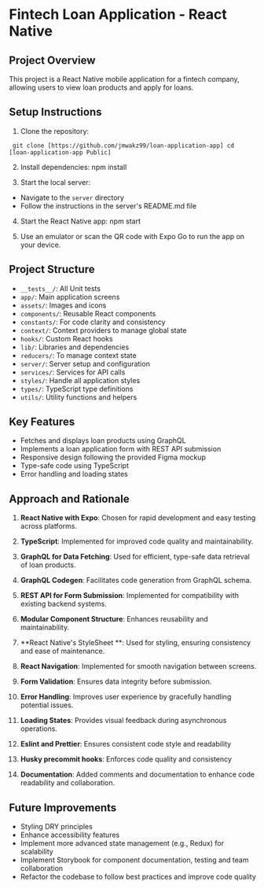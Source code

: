 # Fintech Loan Application - React Native

## Project Overview

This project is a React Native mobile application for a fintech company, allowing users to view loan products and apply for loans.

## Setup Instructions

1. Clone the repository:

` git clone [https://github.com/jmwakz99/loan-application-app] cd [loan-application-app
Public]`

2. Install dependencies:
   npm install

3. Start the local server:

- Navigate to the `server` directory
- Follow the instructions in the server's README.md file

4. Start the React Native app:
   npm start

5. Use an emulator or scan the QR code with Expo Go to run the app on your device.

## Project Structure

- `__tests__/`: All Unit tests
- `app/`: Main application screens
- `assets/`: Images and icons
- `components/`: Reusable React components
- `constants/`: For code clarity and consistency
- `context/`: Context providers to manage global state
- `hooks/`: Custom React hooks
- `lib/`: Libraries and dependencies
- `reducers/`: To manage context state
- `server/`: Server setup and configuration
- `services/`: Services for API calls
- `styles/`: Handle all application styles
- `types/`: TypeScript type definitions
- `utils/`: Utility functions and helpers

## Key Features

- Fetches and displays loan products using GraphQL
- Implements a loan application form with REST API submission
- Responsive design following the provided Figma mockup
- Type-safe code using TypeScript
- Error handling and loading states

## Approach and Rationale

1. **React Native with Expo**: Chosen for rapid development and easy testing across platforms.

2. **TypeScript**: Implemented for improved code quality and maintainability.

3. **GraphQL for Data Fetching**: Used for efficient, type-safe data retrieval of loan products.

4. **GraphQL Codegen**: Facilitates code generation from GraphQL schema.

5. **REST API for Form Submission**: Implemented for compatibility with existing backend systems.

6. **Modular Component Structure**: Enhances reusability and maintainability.

7. **React Native's StyleSheet **: Used for styling, ensuring consistency and ease of maintenance.

8. **React Navigation**: Implemented for smooth navigation between screens.

9. **Form Validation**: Ensures data integrity before submission.

10. **Error Handling**: Improves user experience by gracefully handling potential issues.

11. **Loading States**: Provides visual feedback during asynchronous operations.
12. **Eslint and Prettier**: Ensures consistent code style and readability
13. **Husky precommit hooks**: Enforces code quality and consistency
14. **Documentation**: Added comments and documentation to enhance code readability and collaboration.

## Future Improvements

- Styling DRY principles
- Enhance accessibility features
- Implement more advanced state management (e.g., Redux) for scalability
- Implement Storybook for component documentation, testing and team collaboration
- Refactor the codebase to follow best practices and improve code quality
